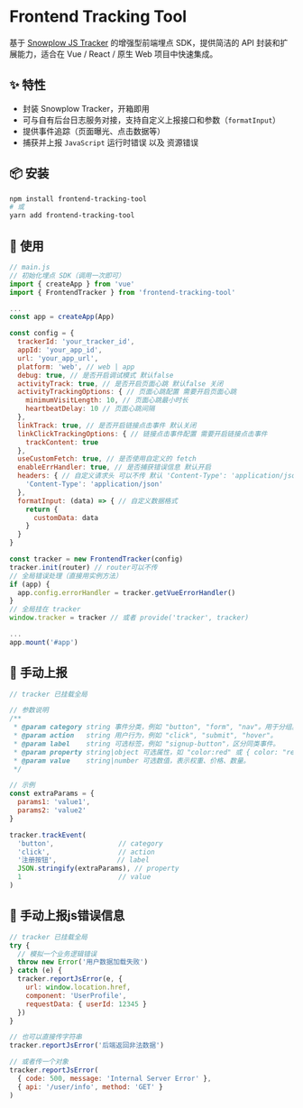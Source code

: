 # Frontend Tracking Tool

基于 [Snowplow JS Tracker](https://github.com/snowplow/snowplow-javascript-tracker) 的增强型前端埋点 SDK，提供简洁的 API 封装和扩展能力，适合在 Vue / React / 原生 Web 项目中快速集成。

## ✨ 特性

- 封装 Snowplow Tracker，开箱即用
- 可与自有后台日志服务对接，支持自定义上报接口和参数（`formatInput`）
- 提供事件追踪（页面曝光、点击数据等）
- 捕获并上报 `JavaScript` 运行时错误 以及 资源错误

## 📦 安装

```bash
npm install frontend-tracking-tool
# 或
yarn add frontend-tracking-tool

```

## 🚀 使用
```javascript
// main.js 
// 初始化埋点 SDK（调用一次即可）
import { createApp } from 'vue'
import { FrontendTracker } from 'frontend-tracking-tool'

...
const app = createApp(App)

const config = {
  trackerId: 'your_tracker_id',
  appId: 'your_app_id',
  url: 'your_app_url',
  platform: 'web', // web | app
  debug: true, // 是否开启调试模式 默认false
  activityTrack: true, // 是否开启页面心跳 默认false 关闭
  activityTrackingOptions: { // 页面心跳配置 需要开启页面心跳 
    minimumVisitLength: 10, // 页面心跳最小时长
    heartbeatDelay: 10 // 页面心跳间隔
  },
  linkTrack: true, // 是否开启链接点击事件 默认关闭
  linkClickTrackingOptions: { // 链接点击事件配置 需要开启链接点击事件
    trackContent: true
  },
  useCustomFetch: true, // 是否使用自定义的 fetch
  enableErrHandler: true, // 是否捕获错误信息 默认开启
  headers: { // 自定义请求头 可以不传 默认 'Content-Type': 'application/json'
    'Content-Type': 'application/json'
  },
  formatInput: (data) => { // 自定义数据格式
    return {
      customData: data
    }
  }
}

const tracker = new FrontendTracker(config)
tracker.init(router) // router可以不传
// 全局错误处理（直接用实例方法）
if (app) {
  app.config.errorHandler = tracker.getVueErrorHandler()
}
// 全局挂在 tracker
window.tracker = tracker // 或者 provide('tracker', tracker)

...
app.mount('#app')

```

## 🚀 手动上报
```javascript
// tracker 已挂载全局

// 参数说明
/**
 * @param category string 事件分类，例如 "button", "form", "nav"。用于分组。
 * @param action   string 用户行为，例如 "click", "submit", "hover"。
 * @param label    string 可选标签，例如 "signup-button"，区分同类事件。
 * @param property string|object 可选属性，如 "color:red" 或 { color: "red" }。
 * @param value    string|number 可选数值，表示权重、价格、数量。
 */

// 示例
const extraParams = {
  params1: 'value1',
  params2: 'value2'
}

tracker.trackEvent(
  'button',                // category
  'click',                 // action
  '注册按钮',               // label
  JSON.stringify(extraParams), // property
  1                        // value
)
```

## 🚀 手动上报js错误信息
```javascript
// tracker 已挂载全局
try {
  // 模拟一个业务逻辑错误
  throw new Error('用户数据加载失败')
} catch (e) {
  tracker.reportJsError(e, {
    url: window.location.href,
    component: 'UserProfile',
    requestData: { userId: 12345 }
  })
}

// 也可以直接传字符串
tracker.reportJsError('后端返回非法数据')

// 或者传一个对象
tracker.reportJsError(
  { code: 500, message: 'Internal Server Error' },
  { api: '/user/info', method: 'GET' }
)
```
